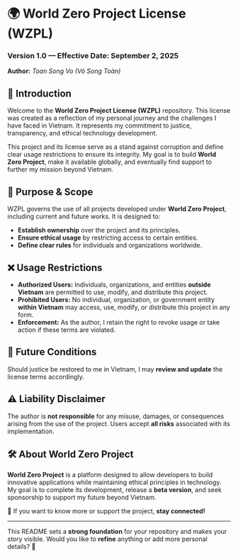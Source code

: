 # 🌍 World Zero Project License (WZPL)  
### Version 1.0 — Effective Date: September 2, 2025  

**Author:** _Toan Song Vo (Võ Song Toàn)_  

## 📌 Introduction  
Welcome to the **World Zero Project License (WZPL)** repository. This license was created as a reflection of my personal journey and the challenges I have faced in Vietnam. It represents my commitment to justice, transparency, and ethical technology development.  

This project and its license serve as a stand against corruption and define clear usage restrictions to ensure its integrity. My goal is to build **World Zero Project**, make it available globally, and eventually find support to further my mission beyond Vietnam.  

## 🚀 Purpose & Scope  
WZPL governs the use of all projects developed under **World Zero Project**, including current and future works. It is designed to:  
- **Establish ownership** over the project and its principles.  
- **Ensure ethical usage** by restricting access to certain entities.  
- **Define clear rules** for individuals and organizations worldwide.  

## ❌ Usage Restrictions  
- **Authorized Users:** Individuals, organizations, and entities **outside Vietnam** are permitted to use, modify, and distribute this project.  
- **Prohibited Users:** No individual, organization, or government entity **within Vietnam** may access, use, modify, or distribute this project in any form.  
- **Enforcement:** As the author, I retain the right to revoke usage or take action if these terms are violated.  

## 🔄 Future Conditions  
Should justice be restored to me in Vietnam, I may **review and update** the license terms accordingly.  

## ⚠️ Liability Disclaimer  
The author is **not responsible** for any misuse, damages, or consequences arising from the use of the project. Users accept **all risks** associated with its implementation.  

## 🛠 About World Zero Project  
**World Zero Project** is a platform designed to allow developers to build innovative applications while maintaining ethical principles in technology. My goal is to complete its development, release a **beta version**, and seek sponsorship to support my future beyond Vietnam.  

📢 If you want to know more or support the project, **stay connected!**  

---  

This README sets a **strong foundation** for your repository and makes your story visible. Would you like to **refine** anything or add more personal details? 🚀  

